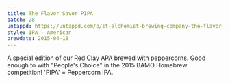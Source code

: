 ```yaml
---
title: The Flavor Savor PIPA
batch: 28
untappd: https://untappd.com/b/st-alchemist-brewing-company-the-flavor-savor-pipa/1085855
style: IPA - American
brewdate: 2015-04-18
---
```

A special edition of our Red Clay APA brewed with peppercorns. Good enough to with "People's Choice" in the 2015 BAMO Homebrew competition! 'PIPA' = Peppercorn IPA.

